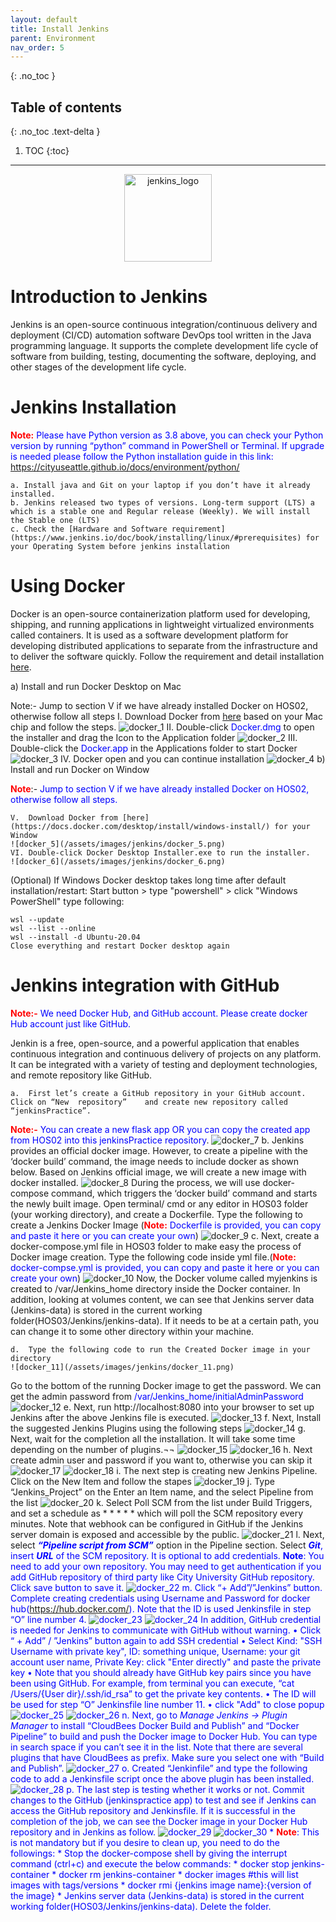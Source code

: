 ```yaml
---
layout: default
title: Install Jenkins
parent: Environment
nav_order: 5
---
```


{: .no_toc }

## Table of contents
{: .no_toc .text-delta }

1. TOC
{:toc}

---

<p align="center"><img alt="jenkins_logo" src="/assets/images/jenkins/jenkins_logo.png" width="140"/></p>

# Introduction to Jenkins

Jenkins is an open-source continuous integration/continuous delivery and deployment (CI/CD) automation software DevOps tool written in the Java programming language. It supports the complete development life cycle of software from building, testing, documenting the software, deploying, and other stages of the development life cycle.

# Jenkins Installation

<span style="color:red">**Note:**</span> <span style="color:blue">Please have Python version as 3.8 above, you can check your Python version by running “python” command in PowerShell or Terminal. If upgrade is needed please follow the Python installation guide in this link:</span> https://cityuseattle.github.io/docs/environment/python/

    a. Install java and Git on your laptop if you don’t have it already installed.
    b. Jenkins released two types of versions. Long-term support (LTS) a which is a stable one and Regular release (Weekly). We will install the Stable one (LTS)
    c. Check the [Hardware and Software requirement](https://www.jenkins.io/doc/book/installing/linux/#prerequisites) for your Operating System before jenkins installation

# Using Docker

Docker is an open-source containerization platform used for developing, shipping, and running applications in lightweight virtualized environments called containers. It is used as a software development platform for developing distributed applications to separate from the infrastructure and to deliver the software quickly. 
Follow the requirement and detail installation [here](https://docs.docker.com/engine/install/).

a)	Install and run Docker Desktop on Mac

Note:- Jump to section V if we have already installed Docker on HOS02, otherwise follow all steps
    I.	Download Docker from [here](https://docs.docker.com/desktop/install/mac-install/) based on your Mac chip and follow the steps.
    ![docker_1](/assets/images/jenkins/docker_1.png)
    II.	Double-click <span style="color:blue">Docker.dmg</span> to open the installer and drag the Icon to the Application folder
    ![docker_2](/assets/images/jenkins/docker_2.png)
    III.	Double-click the <span style="color:blue">Docker.app</span> in the Applications folder to start Docker
    ![docker_3](/assets/images/jenkins/docker_3.png)
    IV.	Docker open and you can continue installation
    ![docker_4](/assets/images/jenkins/docker_4.png)
b)	Install and run Docker on Window

<span style="color:red">**Note**</span>:- <span style="color:blue">Jump to section V if we have already installed Docker on HOS02, otherwise follow all steps.</span>

    V.	Download Docker from [here](https://docs.docker.com/desktop/install/windows-install/) for your Window
    ![docker_5](/assets/images/jenkins/docker_5.png)
    VI.	Double-click Docker Desktop Installer.exe to run the installer.
    ![docker_6](/assets/images/jenkins/docker_6.png)
(Optional) If Windows Docker desktop takes long time after default installation/restart:
 Start button > type "powershell" > click "Windows PowerShell"
type following:

    wsl --update
    wsl --list --online
    wsl --install -d Ubuntu-20.04
    Close everything and restart Docker desktop again


# Jenkins integration with GitHub

<span style="color:red">**Note:-**</span> <span style="color:blue">We need Docker Hub, and GitHub account. Please create docker Hub account just like GitHub.</span>

Jenkin is a free, open-source, and a powerful application that enables continuous integration and continuous delivery of projects on any platform. It can be integrated with a variety of testing and deployment technologies, and remote repository like GitHub.

    a.	First let’s create a GitHub repository in your GitHub account. Click on “New  repository”    and create new repository called “jenkinsPractice”. 

<span style="color:red">**Note:-**</span> <span style="color:blue">You can create a new flask app OR you can copy the created app from HOS02 into this jenkinsPractice repository</span>.
    ![docker_7](/assets/images/jenkins/docker_7.png)
    b.	Jenkins provides an official docker image. However, to create a pipeline with the ‘docker build’ command, the image needs to include docker as shown below. Based on Jenkins official image, we will create a new image with docker installed.
    ![docker_8](/assets/images/jenkins/docker_8.png)
    During the process, we will use docker-compose command, which triggers the ‘docker build’ command and starts the newly built image. Open terminal/ cmd or any editor in HOS03 folder (your working directory), and create a Dockerfile. Type the following to create a Jenkins Docker Image (<span style="color:red">**Note:**</span> <span style="color:blue">Dockerfile is provided, you can copy and paste it here or you can create your own</span>)
    ![docker_9](/assets/images/jenkins/docker_9.png)
    c.	Next, create a docker-compose.yml file in HOS03 folder to make easy the process of Docker image creation. Type the following code inside yml file.(<span style="color:red">**Note:**</span> <span style="color:blue">docker-compse.yml is provided, you can copy and paste it here or you can create your own</span>)
    ![docker_10](/assets/images/jenkins/docker_10.png)
    Now, the Docker volume called myjenkins is created to /var/Jenkins_home directory inside the Docker container. In addition, looking at volumes content, we can see that Jenkins server data (Jenkins-data) is stored in the current working folder(HOS03/Jenkins/jenkins-data). If it needs to be at a certain path, you can change it to some other directory within your machine.

    d.	Type the following code to run the Created Docker image in your directory
    ![docker_11](/assets/images/jenkins/docker_11.png)
Go to the bottom of the running Docker image to get the password. We can get the admin password from <span style="color:blue">/var/Jenkins_home/initialAdminPassword</span>
    ![docker_12](/assets/images/jenkins/docker_12.png)
    e.	Next, run http://localhost:8080 into your browser to set up Jenkins after the above Jenkins file is executed.
    ![docker_13](/assets/images/jenkins/docker_13.png)
    f.	Next, Install the suggested Jenkins Plugins using the following steps
    ![docker_14](/assets/images/jenkins/docker_14.png)
    g.	Next, wait for the completion all the installation. It will take some time depending on the number of plugins.¬¬
    ![docker_15](/assets/images/jenkins/docker_15.png)
    ![docker_16](/assets/images/jenkins/docker_16.png)
    h.	Next create admin user and password if you want to, otherwise you can skip it
    ![docker_17](/assets/images/jenkins/docker_17.png)
    ![docker_18](/assets/images/jenkins/docker_18.png)
    i.	The next step is creating new Jenkins Pipeline. Click on the New Item and follow the stapes
    ![docker_19](/assets/images/jenkins/docker_19.png)
    j.	Type “Jenkins_Project” on the Enter an Item name, and the select Pipeline from the list
    ![docker_20](/assets/images/jenkins/docker_20.png)
    k.	Select Poll SCM from the list under Build Triggers, and set a schedule as * * * * * which will poll the SCM repository every minutes. Note that webhook can be configured in GitHub if the Jenkins server domain is exposed and accessible by the public.
    ![docker_21](/assets/images/jenkins/docker_21.png)
    l.	Next, select <span style="color:blue">***“Pipeline script from SCM”***</span> option in the Pipeline section. Select <span style="color:blue">***Git***, insert <span style="color:blue">***URL***</span> of the SCM repository. It is optional to add credentials.
    <span style="color:blue">**Note**</span>: You need to add your own repository. You may need to get authentication if you add GitHub repository of third party like City University GitHub repository. 
    Click save button to save it.
    ![docker_22](/assets/images/jenkins/docker_22.png)
    m.	Click “+ Add”/”Jenkins” button. Complete creating credentials using Username and Password for docker hub(https://hub.docker.com/). Note that the ID is used Jenkinsfile in step “O” line number 4.
    ![docker_23](/assets/images/jenkins/docker_23.png)
    ![docker_24](/assets/images/jenkins/docker_24.png)
In addition, GitHub credential is needed for Jenkins to communicate with GitHub without warning.
    •	Click “ + Add” / ”Jenkins” button again to add SSH credential 
    •	Select Kind: "SSH Username with private key", ID: something unique, Username: your git account user name, Private Key: click "Enter directly" and paste the private key
    •	Note that you should already have GitHub key pairs since you have been using GitHub. For example, from terminal you can execute, “cat /Users/{User dir}/.ssh/id_rsa” to get the private key contents.
    •	The ID will be used for step “O” Jenkinsfile line number 11.
    •	click "Add" to close popup
    ![docker_25](/assets/images/jenkins/docker_25.png)
    ![docker_26](/assets/images/jenkins/docker_26.png)
    n.	Next, go to <span style="color:blue">*Manage Jenkins -> Plugin Manager*</span> to install <span style="color:blue">“CloudBees Docker Build and Publish”</span> and <span style="color:blue">“Docker Pipeline”</span> to build and push the Docker image to Docker Hub. You can type in search space if you can’t see it in the list. Note that there are several plugins that have CloudBees as prefix. Make sure you select one with “Build and Publish”.
    ![docker_27](/assets/images/jenkins/docker_27.png)
    o.	Created “<span style="color:blue">Jenkinfile</span>” and type the following code to add a Jenkinsfile script once the above plugin has been installed.
    ![docker_28](/assets/images/jenkins/docker_28.png)
    p.	 The last step is testing whether it works or not. Commit changes to the GitHub (jenkinspractice app) to test and see if Jenkins can access the GitHub repository and Jenkinsfile. If it is successful in the completion of the job, we can see the Docker image in your Docker Hub repository and in Jenkins as follow.
    ![docker_29](/assets/images/jenkins/docker_29.png)
    ![docker_30](/assets/images/jenkins/docker_30.png)
    * <span style="color:red">**Note**</span>: This is not mandatory but if you desire to clean up, you need to do the followings:
        * Stop the docker-compose shell by giving the interrupt command (ctrl+c) and execute the below commands:
            * docker stop jenkins-container
            * docker rm jenkins-container
            * docker images #this will list images with tags/versions
            * docker rmi {jenkins image name}:{version of the image}
        * Jenkins server data (Jenkins-data) is stored in the current working folder(HOS03/Jenkins/jenkins-data). Delete the folder.
